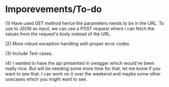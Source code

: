 # Imporevements/To-do

(1) Have used GET method hence the parameters needs to be in the URL. To use to JSON as input, we can use a POST request where i can fetch the values from the request's body instead of the URL.

(2) More robust exception handling with proper error codes.

(3) Include Test cases.

(4) I wanted to have the api presented in swagger which would've been really nice. But will be needing some more time for that, let me know if you want to see that. I can work on it over the weekend and maybe some other usecases which you might want to see.
